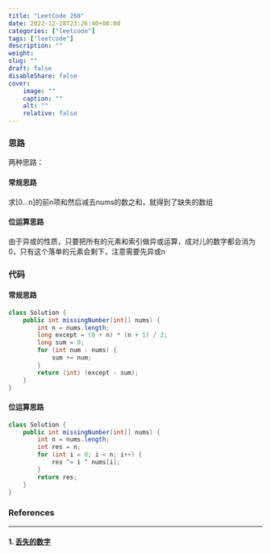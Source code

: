 ```yaml
---
title: "LeetCode 268"
date: 2022-12-18T23:26:40+08:00
categories: ["leetcode"]
tags: ["leetcode"]
description: ""
weight:
slug: ""
draft: false
disableShare: false
cover:
    image: ""
    caption: ""
    alt: ""
    relative: false
---
```


### 思路

两种思路：

#### 常规思路

求[0...n]的前n项和然后减去nums的数之和，就得到了缺失的数组

#### 位运算思路

由于异或的性质，只要把所有的元素和索引做异或运算，成对儿的数字都会消为 0，只有这个落单的元素会剩下，注意需要先异或n

### 代码

#### 常规思路

```java
class Solution {
    public int missingNumber(int[] nums) {
        int n = nums.length;
        long except = (0 + n) * (n + 1) / 2;
        long sum = 0;
        for (int num : nums) {
            sum += num;
        }
        return (int) (except - sum);
    }
}
```

#### 位运算思路

```java
class Solution {
    public int missingNumber(int[] nums) {
        int n = nums.length;
        int res = n;
        for (int i = 0; i < n; i++) {
            res ^= i ^ nums[i];
        }
        return res;
    }
}
```

### References

---

#### 1. [丢失的数字](https://leetcode.cn/problems/missing-number/)
